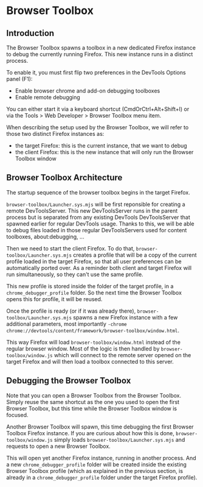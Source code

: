 # Browser Toolbox

## Introduction

The Browser Toolbox spawns a toolbox in a new dedicated Firefox instance to debug the currently running Firefox. This new instance runs in a distinct process.

To enable it, you must first flip two preferences in the DevTools Options panel (F1):
- Enable browser chrome and add-on debugging toolboxes
- Enable remote debugging

You can either start it via a keyboard shortcut (CmdOrCtrl+Alt+Shift+I) or via the Tools > Web Developer > Browser Toolbox menu item.

When describing the setup used by the Browser Toolbox, we will refer to those two distinct Firefox instances as:
- the target Firefox: this is the current instance, that we want to debug
- the client Firefox: this is the new instance that will only run the Browser Toolbox window

## Browser Toolbox Architecture

The startup sequence of the browser toolbox begins in the target Firefox.

`browser-toolbox/Launcher.sys.mjs` will be first reponsible for creating a remote DevToolsServer. This new DevToolsServer runs in the parent process but is separated from any existing DevTools DevToolsServer that spawned earlier for regular DevTools usage. Thanks to this, we will be able to debug files loaded in those regular DevToolsServers used for content toolboxes, about:debugging, ...

Then we need to start the client Firefox. To do that, `browser-toolbox/Launcher.sys.mjs` creates a profile that will be a copy of the current profile loaded in the target Firefox, so that all user preferences can be automatically ported over. As a reminder both client and target Firefox will run simultaneously, so they can't use the same profile.

This new profile is stored inside the folder of the target profile, in a `chrome_debugger_profile` folder. So the next time the Browser Toolbox opens this for profile, it will be reused.

Once the profile is ready (or if it was already there), `browser-toolbox/Launcher.sys.mjs` spawns a new Firefox instance with a few additional parameters, most importantly `-chrome chrome://devtools/content/framework/browser-toolbox/window.html`.

This way Firefox will load `browser-toolbox/window.html` instead of the regular browser window. Most of the logic is then handled by `browser-toolbox/window.js` which will connect to the remote server opened on the target Firefox and will then load a toolbox connected to this server.

## Debugging the Browser Toolbox

Note that you can open a Browser Toolbox from the Browser Toolbox. Simply reuse the same shortcut as the one you used to open the first Browser Toolbox, but this time while the Browser Toolbox window is focused.

Another Browser Toolbox will spawn, this time debugging the first Browser Toolbox Firefox instance. If you are curious about how this is done, `browser-toolbox/window.js` simply loads `browser-toolbox/Launcher.sys.mjs` and requests to open a new Browser Toolbox.

This will open yet another Firefox instance, running in another process. And a new `chrome_debugger_profile` folder will be created inside the existing Browser Toolbox profile (which as explained in the previous section, is already in a `chrome_debugger_profile` folder under the target Firefox profile).
